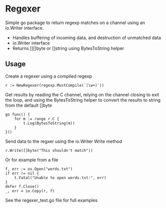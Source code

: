 # Regexer

Simple go package to return regexp matches on a channel using an io.Writer interface.

* Handles buffering of incoming data, and destruction of unmatched data
* io.Writer interface
* Returns [][]byte or []string using BytesToString helper

## Usage

Create a regexer using a compiled regexp

    r := NewRegexer(regexp.MustCompile(`(\w+)`))

Get results by reading the C channel, relying on the channel closing to exit the loop, and using the BytesToString helper to convert the results to string from the default []byte

	go func() {
		for m := range r.C {
			t.Log(BytesToString(m))
		}
	}()

Send data to the regxer using the io.Writer Write method

	r.Write([]byte("This shouldn't match"))

Or for example from a file

	f, err := os.Open("words.txt")
	if err != nil {
		t.Fatal("Unable to open words.txt:", err)
	}
	defer f.Close()
	_, err = io.Copy(r, f)

See the regexer_test.go file for full examples
